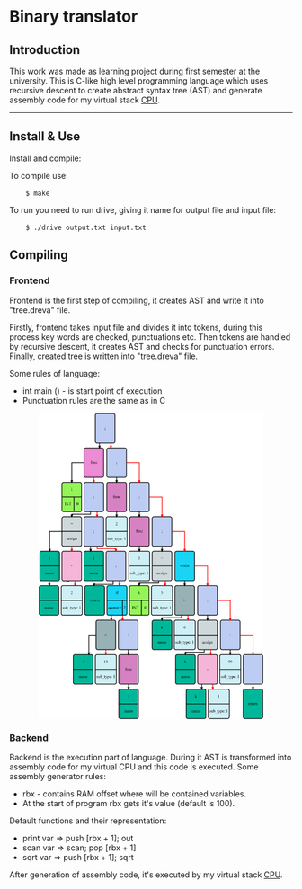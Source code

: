 # Binary translator

## Introduction

This work was made as learning project during first semester at the university. This is C-like high level programming language which uses recursive descent to create abstract syntax tree (AST) and generate assembly code for my virtual stack [CPU](https://github.com/XelerT/cpu).

---

## Install & Use
Install and compile:

To compile use:

        $ make

To run you need to run drive, giving it name for output file and input file:

        $ ./drive output.txt input.txt

## Compiling

### Frontend

Frontend is the first step of compiling, it creates AST and write it into "tree.dreva" file.

Firstly, frontend takes input file and divides it into tokens, during this process key words are checked, punctuations etc. Then tokens are handled by recursive descent, it creates AST and checks for punctuation errors. Finally, created tree is written into "tree.dreva" file.

Some rules of language:

- int main () - is start point of execution
- Punctuation rules are the same as in C

<p align="center">
<img
  src="output_utils/tree.png"
  alt="cpu"
  style="display: block; margin: auto; width: 400px">
</p>

### Backend

Backend is the execution part of language. During it AST is transformed into assembly code for my virtual CPU and this code is executed.
Some assembly generator rules:

- rbx - contains RAM offset where will be contained variables.
- At the start of program rbx gets it's value (default is 100).

Default functions and their representation:

- print var => push [rbx + 1]; out
- scan  var => scan; pop [rbx + 1]
- sqrt  var => push [rbx + 1]; sqrt

After generation of assembly code, it's executed by my virtual stack [CPU](https://github.com/XelerT/cpu).
